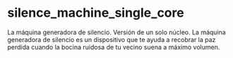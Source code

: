 # silence_machine_single_core
La máquina generadora de silencio. Versión de un solo núcleo.  La máquina generadora de silencio es un dispositivo que te ayuda a recobrar la paz perdida cuando la bocina ruidosa de tu vecino suena a máximo volumen. 
